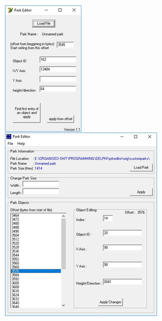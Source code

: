 ![alt tag](https://raw.githubusercontent.com/davidejones/delphi-experiments/master/prkeditor/prkeditor1.JPG)
![alt tag](https://raw.githubusercontent.com/davidejones/delphi-experiments/master/prkeditor/prkeditor2.JPG)